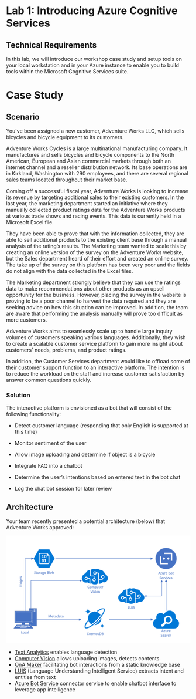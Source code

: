 # Lab 1: Introducing Azure Cognitive Services

## Technical Requirements


In this lab, we will introduce our workshop case study and setup tools on your local workstation and in your Azure instance to enable you to build tools within the Microsoft Cognitive Services suite.

# Case Study
## Scenario

You've been assigned a new customer, Adventure Works LLC, which sells bicycles and bicycle equipment to its customers.

Adventure Works Cycles is a large multinational manufacturing company. It manufactures and sells bicycles and bicycle components to the North American, European and Asian commercial markets through both an internet channel and a reseller distribution network. Its base operations are in Kirkland, Washington with 290 employees, and there are several regional sales teams located throughout their market base.

Coming off a successful fiscal year, Adventure Works is looking to increase its revenue by targeting additional sales to their existing customers. In the last year, the marketing department started an initiative where they manually collected product ratings data for the Adventure Works products at various trade shows and racing events. This data is currently held in a Microsoft Excel file.

They have been able to prove that with the information collected, they are able to sell additional products to the existing client base through a manual analysis of the rating’s results. The Marketing team wanted to scale this by creating an online version of the survey on the Adventure Works website, but the Sales department heard of their effort and created an online survey. The take up of the survey on this platform has been very poor and the fields do not align with the data collected in the Excel files.

The Marketing department strongly believe that they can use the ratings data to make recommendations about other products as an upsell opportunity for the business. However, placing the survey in the website is proving to be a poor channel to harvest the data required and they are seeking advice on how this situation can be improved. In addition, the team are aware that performing the analysis manually will prove too difficult as more customers.

 Adventure Works aims to seamlessly scale up to handle large inquiry volumes of customers speaking various languages. Additionally, they wish to create a scalable customer service platform to gain more insight about customers' needs, problems, and product ratings.

In addition, the Customer Services department would like to offload some of their customer support function to an interactive platform. The intention is to reduce the workload on the staff and increase customer satisfaction by answer common questions quickly.

### Solution

The interactive platform is envisioned as a bot that will consist of the following functionality:

- Detect customer language (responding that only English is supported at this time)

- Monitor sentiment of the user

- Allow image uploading and determine if object is a bicycle

- Integrate FAQ into a chatbot

- Determine the user’s intentions based on entered text in the bot chat

- Log the chat bot session for later review

## Architecture

Your team recently presented a potential architecture (below) that Adventure Works approved:

![architecture](../images/AI_Immersion_Arch.png)


* [Text Analytics](https://azure.microsoft.com/en-us/services/cognitive-services/text-analytics/) enables language detection
* [Computer Vision](https://azure.microsoft.com/en-us/services/cognitive-services/computer-vision/) allows uploading images, detects contents
* [QnA Maker](https://azure.microsoft.com/en-us/services/cognitive-services/qna-maker/) facilitating bot interactions from a static knowledge base
* [LUIS](https://docs.microsoft.com/en-us/azure/cognitive-services/LUIS/Home)  (Language Understanding Intelligent Service)
extracts intent and entities from text
* [Azure Bot Service](https://azure.microsoft.com/en-us/services/bot-service/) connector service to enable chatbot interface to leverage app intelligence
